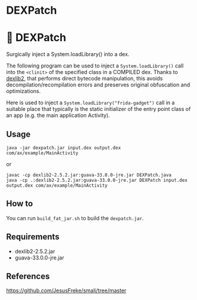 # DEXPatch
# :mushroom: DEXPatch
Surgically inject a System.loadLibrary() into a dex.

The following program can be used to inject a `System.loadLibrary()` call into the `<clinit>` of the specified class in a COMPILED dex.
Thanks to [dexlib2](https://github.com/JesusFreke/smali/tree/master/dexlib2), that performs direct bytecode manipulation, this avoids decompilation/recompilation errors and preserves original obfuscation and optimizations.

Here is used to inject a `System.loadLibrary("frida-gadget")` call in a suitable place that typically is the static initializer of the entry point class of an app (e.g. the main application Activity).
## Usage
```
java -jar dexpatch.jar input.dex output.dex com/ax/example/MainActivity
```
or
```
javac -cp dexlib2-2.5.2.jar:guava-33.0.0-jre.jar DEXPatch.java
java -cp .:dexlib2-2.5.2.jar:guava-33.0.0-jre.jar DEXPatch input.dex output.dex com/ax/example/MainActivity
```
## How to
You can run `build_fat_jar.sh` to build the `dexpatch.jar`.
## Requirements
- dexlib2-2.5.2.jar
- guava-33.0.0-jre.jar

## References
https://github.com/JesusFreke/smali/tree/master
